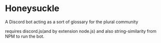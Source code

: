# Honeysuckle
A Discord bot acting as a sort of glossary for the plural community

requires discord.js(and by extension node.js) and also string-similarity from NPM to run the bot. 

